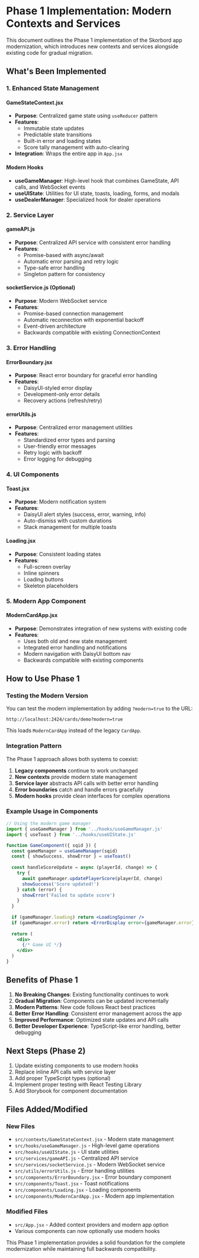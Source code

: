 # Phase 1 Implementation: Modern Contexts and Services

This document outlines the Phase 1 implementation of the Skorbord app modernization, which introduces new contexts and services alongside existing code for gradual migration.

## What's Been Implemented

### 1. Enhanced State Management

#### GameStateContext.jsx
- **Purpose**: Centralized game state using `useReducer` pattern
- **Features**: 
  - Immutable state updates
  - Predictable state transitions
  - Built-in error and loading states
  - Score tally management with auto-clearing
- **Integration**: Wraps the entire app in `App.jsx`

#### Modern Hooks
- **useGameManager**: High-level hook that combines GameState, API calls, and WebSocket events
- **useUIState**: Utilities for UI state, toasts, loading, forms, and modals
- **useDealerManager**: Specialized hook for dealer operations

### 2. Service Layer

#### gameAPI.js
- **Purpose**: Centralized API service with consistent error handling
- **Features**:
  - Promise-based with async/await
  - Automatic error parsing and retry logic
  - Type-safe error handling
  - Singleton pattern for consistency

#### socketService.js (Optional)
- **Purpose**: Modern WebSocket service
- **Features**:
  - Promise-based connection management
  - Automatic reconnection with exponential backoff
  - Event-driven architecture
  - Backwards compatible with existing ConnectionContext

### 3. Error Handling

#### ErrorBoundary.jsx
- **Purpose**: React error boundary for graceful error handling
- **Features**:
  - DaisyUI-styled error display
  - Development-only error details
  - Recovery actions (refresh/retry)

#### errorUtils.js
- **Purpose**: Centralized error management utilities
- **Features**:
  - Standardized error types and parsing
  - User-friendly error messages
  - Retry logic with backoff
  - Error logging for debugging

### 4. UI Components

#### Toast.jsx
- **Purpose**: Modern notification system
- **Features**:
  - DaisyUI alert styles (success, error, warning, info)
  - Auto-dismiss with custom durations
  - Stack management for multiple toasts

#### Loading.jsx
- **Purpose**: Consistent loading states
- **Features**:
  - Full-screen overlay
  - Inline spinners
  - Loading buttons
  - Skeleton placeholders

### 5. Modern App Component

#### ModernCardApp.jsx
- **Purpose**: Demonstrates integration of new systems with existing code
- **Features**:
  - Uses both old and new state management
  - Integrated error handling and notifications
  - Modern navigation with DaisyUI bottom nav
  - Backwards compatible with existing components

## How to Use Phase 1

### Testing the Modern Version

You can test the modern implementation by adding `?modern=true` to the URL:

```
http://localhost:2424/cards/demo?modern=true
```

This loads `ModernCardApp` instead of the legacy `CardApp`.

### Integration Pattern

The Phase 1 approach allows both systems to coexist:

1. **Legacy components** continue to work unchanged
2. **New contexts** provide modern state management
3. **Service layer** abstracts API calls with better error handling
4. **Error boundaries** catch and handle errors gracefully
5. **Modern hooks** provide clean interfaces for complex operations

### Example Usage in Components

```jsx
// Using the modern game manager
import { useGameManager } from '../hooks/useGameManager.js'
import { useToast } from '../hooks/useUIState.js'

function GameComponent({ sqid }) {
  const gameManager = useGameManager(sqid)
  const { showSuccess, showError } = useToast()
  
  const handleScoreUpdate = async (playerId, change) => {
    try {
      await gameManager.updatePlayerScore(playerId, change)
      showSuccess('Score updated!')
    } catch (error) {
      showError('Failed to update score')
    }
  }
  
  if (gameManager.loading) return <LoadingSpinner />
  if (gameManager.error) return <ErrorDisplay error={gameManager.error} />
  
  return (
    <div>
      {/* Game UI */}
    </div>
  )
}
```

## Benefits of Phase 1

1. **No Breaking Changes**: Existing functionality continues to work
2. **Gradual Migration**: Components can be updated incrementally
3. **Modern Patterns**: New code follows React best practices
4. **Better Error Handling**: Consistent error management across the app
5. **Improved Performance**: Optimized state updates and API calls
6. **Better Developer Experience**: TypeScript-like error handling, better debugging

## Next Steps (Phase 2)

1. Update existing components to use modern hooks
2. Replace inline API calls with service layer
3. Add proper TypeScript types (optional)
4. Implement proper testing with React Testing Library
5. Add Storybook for component documentation

## Files Added/Modified

### New Files
- `src/contexts/GameStateContext.jsx` - Modern state management
- `src/hooks/useGameManager.js` - High-level game operations
- `src/hooks/useUIState.js` - UI state utilities
- `src/services/gameAPI.js` - Centralized API service
- `src/services/socketService.js` - Modern WebSocket service
- `src/utils/errorUtils.js` - Error handling utilities
- `src/components/ErrorBoundary.jsx` - Error boundary component
- `src/components/Toast.jsx` - Toast notifications
- `src/components/Loading.jsx` - Loading components
- `src/components/ModernCardApp.jsx` - Modern app implementation

### Modified Files
- `src/App.jsx` - Added context providers and modern app option
- Various components can now optionally use modern hooks

This Phase 1 implementation provides a solid foundation for the complete modernization while maintaining full backwards compatibility.
